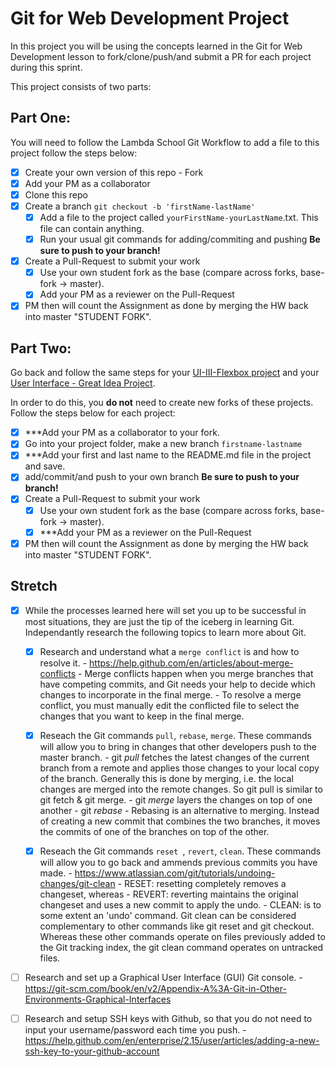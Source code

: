 # Git for Web Development Project
In this project you will be using the concepts learned in the Git for Web Development lesson to fork/clone/push/and submit a PR for each project during this sprint.

This project consists of two parts:

## Part One:
You will need to follow the Lambda School Git Workflow to add a file to this project follow the steps below:

- [x] Create your own version of this repo - Fork
- [x] Add your PM as a collaborator
- [x] Clone this repo
- [x] Create a branch `git checkout -b 'firstName-lastName'`
  - [x] Add a file to the project called `yourFirstName-yourLastName`.txt. This file can contain anything.
  - [x] Run your usual git commands for adding/commiting and pushing **Be sure to push to your branch!**
- [x] Create a Pull-Request to submit your work
  - [x] Use your own student fork as the base (compare across forks, base-fork -> master).
  - [x] Add your PM as a reviewer on the Pull-Request
- [x] PM then will count the Assignment as done by merging the HW back into master "STUDENT FORK".

## Part Two:
Go back and follow the same steps for your [UI-III-Flexbox project](https://github.com/LambdaSchool/UI-III-Flexbox) and your [User Interface - Great Idea Project](https://github.com/LambdaSchool/User-Interface).

In order to do this, you **do not** need to create new forks of these projects. Follow the steps below for each project:

- [x] ***Add your PM as a collaborator to your fork. 
- [x] Go into your project folder, make a new branch `firstname-lastname`
- [x] ***Add your first and last name to the README.md file in the project and save.
- [x] add/commit/and push to your own branch  **Be sure to push to your branch!**
- [x] Create a Pull-Request to submit your work
  - [x] Use your own student fork as the base (compare across forks, base-fork -> master).
  - [x] ***Add your PM as a reviewer on the Pull-Request
- [x] PM then will count the Assignment as done by merging the HW back into master "STUDENT FORK".

## Stretch
- [x] While the processes learned here will set you up to be successful in most situations, they are just the tip of the iceberg in learning Git. Independantly research the following topics to learn more about Git.
  - [x] Research and understand what a `merge conflict` is and how to resolve it.
          - https://help.github.com/en/articles/about-merge-conflicts
            - Merge conflicts happen when you merge branches that have competing commits, and Git needs your help to decide which changes to incorporate in the final merge.
            - To resolve a merge conflict, you must manually edit the conflicted file to select the changes that you want to keep in the final merge.

  - [x] Reseach the Git commands `pull`, `rebase`, `merge`. These commands will allow you to bring in changes that other developers push to the master branch.
          - git *pull* fetches the latest changes of the current branch from a remote and applies those changes to your local copy of the branch. Generally this is done by merging, i.e. the local changes are merged    into the remote changes. So git pull is similar to git fetch & git merge.
          - git *merge* layers the changes on top of one another
          - git *rebase* - Rebasing is an alternative to merging. Instead of creating a new commit that combines the two branches, it moves the commits of one of the branches on top of the other.
  
  - [x] Reseach the Git commands `reset `, `revert`, `clean`. These commands will allow you to go back and ammends previous commits you have made.
          - https://www.atlassian.com/git/tutorials/undoing-changes/git-clean
          - RESET: resetting completely removes a changeset, whereas 
          - REVERT: reverting maintains the original changeset and uses a new commit to apply the undo.
          - CLEAN: is to some extent an 'undo' command. Git clean can be considered complementary to other commands like git reset and git checkout. Whereas these other commands operate on files previously added to  the Git tracking index, the git clean command operates on untracked files.
- [ ] Research and set up a Graphical User Interface (GUI) Git console. 
        -https://git-scm.com/book/en/v2/Appendix-A%3A-Git-in-Other-Environments-Graphical-Interfaces


- [ ] Research and setup SSH keys with Github, so that you do not need to input your username/password each time you push. 
        - https://help.github.com/en/enterprise/2.15/user/articles/adding-a-new-ssh-key-to-your-github-account

